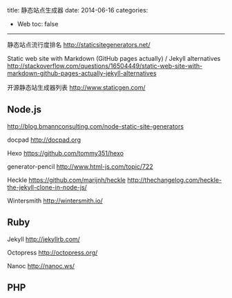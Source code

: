 title: 静态站点生成器
date: 2014-06-16
categories:
- Web
toc: false
---


静态站点流行度排名
http://staticsitegenerators.net/

Static web site with Markdown (GitHub pages actually) / Jekyll alternatives
http://stackoverflow.com/questions/16504449/static-web-site-with-markdown-github-pages-actually-jekyll-alternatives

开源静态站生成器列表
http://www.staticgen.com/

## Node.js

http://blog.bmannconsulting.com/node-static-site-generators

docpad
http://docpad.org

Hexo
https://github.com/tommy351/hexo

generator-pencil
http://www.html-js.com/topic/722

Heckle
https://github.com/marijnh/heckle
http://thechangelog.com/heckle-the-jekyll-clone-in-node-js/

Wintersmith
http://wintersmith.io/


## Ruby

Jekyll
http://jekyllrb.com/

Octopress
http://octopress.org/

Nanoc
http://nanoc.ws/

## PHP


  [1]: https://github.com/tommy351/hexo
  [2]: http://hexo.io
